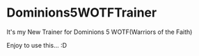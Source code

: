 # Dominions5WOTFTrainer

It's my New Trainer for Dominions 5 WOTF(Warriors of the Faith)

Enjoy to use this... :D

